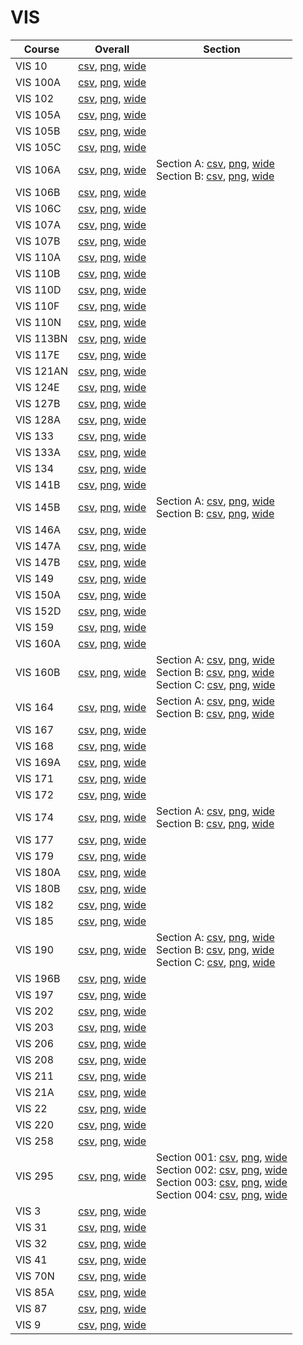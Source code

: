 # VIS

| Course | Overall | Section |
| ------ | ------- | ------- |
| VIS 10 | [csv](https://github.com/UCSD-Historical-Enrollment-Data/2025Spring/blob/main/overall/VIS%2010.csv), [png](https://raw.githubusercontent.com/UCSD-Historical-Enrollment-Data/2025Spring/main/plot_overall/VIS%2010.png), [wide](https://raw.githubusercontent.com/UCSD-Historical-Enrollment-Data/2025Spring/main/plot_overall_wide/VIS%2010.png) |  |
| VIS 100A | [csv](https://github.com/UCSD-Historical-Enrollment-Data/2025Spring/blob/main/overall/VIS%20100A.csv), [png](https://raw.githubusercontent.com/UCSD-Historical-Enrollment-Data/2025Spring/main/plot_overall/VIS%20100A.png), [wide](https://raw.githubusercontent.com/UCSD-Historical-Enrollment-Data/2025Spring/main/plot_overall_wide/VIS%20100A.png) |  |
| VIS 102 | [csv](https://github.com/UCSD-Historical-Enrollment-Data/2025Spring/blob/main/overall/VIS%20102.csv), [png](https://raw.githubusercontent.com/UCSD-Historical-Enrollment-Data/2025Spring/main/plot_overall/VIS%20102.png), [wide](https://raw.githubusercontent.com/UCSD-Historical-Enrollment-Data/2025Spring/main/plot_overall_wide/VIS%20102.png) |  |
| VIS 105A | [csv](https://github.com/UCSD-Historical-Enrollment-Data/2025Spring/blob/main/overall/VIS%20105A.csv), [png](https://raw.githubusercontent.com/UCSD-Historical-Enrollment-Data/2025Spring/main/plot_overall/VIS%20105A.png), [wide](https://raw.githubusercontent.com/UCSD-Historical-Enrollment-Data/2025Spring/main/plot_overall_wide/VIS%20105A.png) |  |
| VIS 105B | [csv](https://github.com/UCSD-Historical-Enrollment-Data/2025Spring/blob/main/overall/VIS%20105B.csv), [png](https://raw.githubusercontent.com/UCSD-Historical-Enrollment-Data/2025Spring/main/plot_overall/VIS%20105B.png), [wide](https://raw.githubusercontent.com/UCSD-Historical-Enrollment-Data/2025Spring/main/plot_overall_wide/VIS%20105B.png) |  |
| VIS 105C | [csv](https://github.com/UCSD-Historical-Enrollment-Data/2025Spring/blob/main/overall/VIS%20105C.csv), [png](https://raw.githubusercontent.com/UCSD-Historical-Enrollment-Data/2025Spring/main/plot_overall/VIS%20105C.png), [wide](https://raw.githubusercontent.com/UCSD-Historical-Enrollment-Data/2025Spring/main/plot_overall_wide/VIS%20105C.png) |  |
| VIS 106A | [csv](https://github.com/UCSD-Historical-Enrollment-Data/2025Spring/blob/main/overall/VIS%20106A.csv), [png](https://raw.githubusercontent.com/UCSD-Historical-Enrollment-Data/2025Spring/main/plot_overall/VIS%20106A.png), [wide](https://raw.githubusercontent.com/UCSD-Historical-Enrollment-Data/2025Spring/main/plot_overall_wide/VIS%20106A.png) | Section A: [csv](https://github.com/UCSD-Historical-Enrollment-Data/2025Spring/blob/main/section/VIS%20106A_A.csv), [png](https://raw.githubusercontent.com/UCSD-Historical-Enrollment-Data/2025Spring/main/plot_section/VIS%20106A_A.png), [wide](https://raw.githubusercontent.com/UCSD-Historical-Enrollment-Data/2025Spring/main/plot_section_wide/VIS%20106A_A.png)<br>Section B: [csv](https://github.com/UCSD-Historical-Enrollment-Data/2025Spring/blob/main/section/VIS%20106A_B.csv), [png](https://raw.githubusercontent.com/UCSD-Historical-Enrollment-Data/2025Spring/main/plot_section/VIS%20106A_B.png), [wide](https://raw.githubusercontent.com/UCSD-Historical-Enrollment-Data/2025Spring/main/plot_section_wide/VIS%20106A_B.png) |
| VIS 106B | [csv](https://github.com/UCSD-Historical-Enrollment-Data/2025Spring/blob/main/overall/VIS%20106B.csv), [png](https://raw.githubusercontent.com/UCSD-Historical-Enrollment-Data/2025Spring/main/plot_overall/VIS%20106B.png), [wide](https://raw.githubusercontent.com/UCSD-Historical-Enrollment-Data/2025Spring/main/plot_overall_wide/VIS%20106B.png) |  |
| VIS 106C | [csv](https://github.com/UCSD-Historical-Enrollment-Data/2025Spring/blob/main/overall/VIS%20106C.csv), [png](https://raw.githubusercontent.com/UCSD-Historical-Enrollment-Data/2025Spring/main/plot_overall/VIS%20106C.png), [wide](https://raw.githubusercontent.com/UCSD-Historical-Enrollment-Data/2025Spring/main/plot_overall_wide/VIS%20106C.png) |  |
| VIS 107A | [csv](https://github.com/UCSD-Historical-Enrollment-Data/2025Spring/blob/main/overall/VIS%20107A.csv), [png](https://raw.githubusercontent.com/UCSD-Historical-Enrollment-Data/2025Spring/main/plot_overall/VIS%20107A.png), [wide](https://raw.githubusercontent.com/UCSD-Historical-Enrollment-Data/2025Spring/main/plot_overall_wide/VIS%20107A.png) |  |
| VIS 107B | [csv](https://github.com/UCSD-Historical-Enrollment-Data/2025Spring/blob/main/overall/VIS%20107B.csv), [png](https://raw.githubusercontent.com/UCSD-Historical-Enrollment-Data/2025Spring/main/plot_overall/VIS%20107B.png), [wide](https://raw.githubusercontent.com/UCSD-Historical-Enrollment-Data/2025Spring/main/plot_overall_wide/VIS%20107B.png) |  |
| VIS 110A | [csv](https://github.com/UCSD-Historical-Enrollment-Data/2025Spring/blob/main/overall/VIS%20110A.csv), [png](https://raw.githubusercontent.com/UCSD-Historical-Enrollment-Data/2025Spring/main/plot_overall/VIS%20110A.png), [wide](https://raw.githubusercontent.com/UCSD-Historical-Enrollment-Data/2025Spring/main/plot_overall_wide/VIS%20110A.png) |  |
| VIS 110B | [csv](https://github.com/UCSD-Historical-Enrollment-Data/2025Spring/blob/main/overall/VIS%20110B.csv), [png](https://raw.githubusercontent.com/UCSD-Historical-Enrollment-Data/2025Spring/main/plot_overall/VIS%20110B.png), [wide](https://raw.githubusercontent.com/UCSD-Historical-Enrollment-Data/2025Spring/main/plot_overall_wide/VIS%20110B.png) |  |
| VIS 110D | [csv](https://github.com/UCSD-Historical-Enrollment-Data/2025Spring/blob/main/overall/VIS%20110D.csv), [png](https://raw.githubusercontent.com/UCSD-Historical-Enrollment-Data/2025Spring/main/plot_overall/VIS%20110D.png), [wide](https://raw.githubusercontent.com/UCSD-Historical-Enrollment-Data/2025Spring/main/plot_overall_wide/VIS%20110D.png) |  |
| VIS 110F | [csv](https://github.com/UCSD-Historical-Enrollment-Data/2025Spring/blob/main/overall/VIS%20110F.csv), [png](https://raw.githubusercontent.com/UCSD-Historical-Enrollment-Data/2025Spring/main/plot_overall/VIS%20110F.png), [wide](https://raw.githubusercontent.com/UCSD-Historical-Enrollment-Data/2025Spring/main/plot_overall_wide/VIS%20110F.png) |  |
| VIS 110N | [csv](https://github.com/UCSD-Historical-Enrollment-Data/2025Spring/blob/main/overall/VIS%20110N.csv), [png](https://raw.githubusercontent.com/UCSD-Historical-Enrollment-Data/2025Spring/main/plot_overall/VIS%20110N.png), [wide](https://raw.githubusercontent.com/UCSD-Historical-Enrollment-Data/2025Spring/main/plot_overall_wide/VIS%20110N.png) |  |
| VIS 113BN | [csv](https://github.com/UCSD-Historical-Enrollment-Data/2025Spring/blob/main/overall/VIS%20113BN.csv), [png](https://raw.githubusercontent.com/UCSD-Historical-Enrollment-Data/2025Spring/main/plot_overall/VIS%20113BN.png), [wide](https://raw.githubusercontent.com/UCSD-Historical-Enrollment-Data/2025Spring/main/plot_overall_wide/VIS%20113BN.png) |  |
| VIS 117E | [csv](https://github.com/UCSD-Historical-Enrollment-Data/2025Spring/blob/main/overall/VIS%20117E.csv), [png](https://raw.githubusercontent.com/UCSD-Historical-Enrollment-Data/2025Spring/main/plot_overall/VIS%20117E.png), [wide](https://raw.githubusercontent.com/UCSD-Historical-Enrollment-Data/2025Spring/main/plot_overall_wide/VIS%20117E.png) |  |
| VIS 121AN | [csv](https://github.com/UCSD-Historical-Enrollment-Data/2025Spring/blob/main/overall/VIS%20121AN.csv), [png](https://raw.githubusercontent.com/UCSD-Historical-Enrollment-Data/2025Spring/main/plot_overall/VIS%20121AN.png), [wide](https://raw.githubusercontent.com/UCSD-Historical-Enrollment-Data/2025Spring/main/plot_overall_wide/VIS%20121AN.png) |  |
| VIS 124E | [csv](https://github.com/UCSD-Historical-Enrollment-Data/2025Spring/blob/main/overall/VIS%20124E.csv), [png](https://raw.githubusercontent.com/UCSD-Historical-Enrollment-Data/2025Spring/main/plot_overall/VIS%20124E.png), [wide](https://raw.githubusercontent.com/UCSD-Historical-Enrollment-Data/2025Spring/main/plot_overall_wide/VIS%20124E.png) |  |
| VIS 127B | [csv](https://github.com/UCSD-Historical-Enrollment-Data/2025Spring/blob/main/overall/VIS%20127B.csv), [png](https://raw.githubusercontent.com/UCSD-Historical-Enrollment-Data/2025Spring/main/plot_overall/VIS%20127B.png), [wide](https://raw.githubusercontent.com/UCSD-Historical-Enrollment-Data/2025Spring/main/plot_overall_wide/VIS%20127B.png) |  |
| VIS 128A | [csv](https://github.com/UCSD-Historical-Enrollment-Data/2025Spring/blob/main/overall/VIS%20128A.csv), [png](https://raw.githubusercontent.com/UCSD-Historical-Enrollment-Data/2025Spring/main/plot_overall/VIS%20128A.png), [wide](https://raw.githubusercontent.com/UCSD-Historical-Enrollment-Data/2025Spring/main/plot_overall_wide/VIS%20128A.png) |  |
| VIS 133 | [csv](https://github.com/UCSD-Historical-Enrollment-Data/2025Spring/blob/main/overall/VIS%20133.csv), [png](https://raw.githubusercontent.com/UCSD-Historical-Enrollment-Data/2025Spring/main/plot_overall/VIS%20133.png), [wide](https://raw.githubusercontent.com/UCSD-Historical-Enrollment-Data/2025Spring/main/plot_overall_wide/VIS%20133.png) |  |
| VIS 133A | [csv](https://github.com/UCSD-Historical-Enrollment-Data/2025Spring/blob/main/overall/VIS%20133A.csv), [png](https://raw.githubusercontent.com/UCSD-Historical-Enrollment-Data/2025Spring/main/plot_overall/VIS%20133A.png), [wide](https://raw.githubusercontent.com/UCSD-Historical-Enrollment-Data/2025Spring/main/plot_overall_wide/VIS%20133A.png) |  |
| VIS 134 | [csv](https://github.com/UCSD-Historical-Enrollment-Data/2025Spring/blob/main/overall/VIS%20134.csv), [png](https://raw.githubusercontent.com/UCSD-Historical-Enrollment-Data/2025Spring/main/plot_overall/VIS%20134.png), [wide](https://raw.githubusercontent.com/UCSD-Historical-Enrollment-Data/2025Spring/main/plot_overall_wide/VIS%20134.png) |  |
| VIS 141B | [csv](https://github.com/UCSD-Historical-Enrollment-Data/2025Spring/blob/main/overall/VIS%20141B.csv), [png](https://raw.githubusercontent.com/UCSD-Historical-Enrollment-Data/2025Spring/main/plot_overall/VIS%20141B.png), [wide](https://raw.githubusercontent.com/UCSD-Historical-Enrollment-Data/2025Spring/main/plot_overall_wide/VIS%20141B.png) |  |
| VIS 145B | [csv](https://github.com/UCSD-Historical-Enrollment-Data/2025Spring/blob/main/overall/VIS%20145B.csv), [png](https://raw.githubusercontent.com/UCSD-Historical-Enrollment-Data/2025Spring/main/plot_overall/VIS%20145B.png), [wide](https://raw.githubusercontent.com/UCSD-Historical-Enrollment-Data/2025Spring/main/plot_overall_wide/VIS%20145B.png) | Section A: [csv](https://github.com/UCSD-Historical-Enrollment-Data/2025Spring/blob/main/section/VIS%20145B_A.csv), [png](https://raw.githubusercontent.com/UCSD-Historical-Enrollment-Data/2025Spring/main/plot_section/VIS%20145B_A.png), [wide](https://raw.githubusercontent.com/UCSD-Historical-Enrollment-Data/2025Spring/main/plot_section_wide/VIS%20145B_A.png)<br>Section B: [csv](https://github.com/UCSD-Historical-Enrollment-Data/2025Spring/blob/main/section/VIS%20145B_B.csv), [png](https://raw.githubusercontent.com/UCSD-Historical-Enrollment-Data/2025Spring/main/plot_section/VIS%20145B_B.png), [wide](https://raw.githubusercontent.com/UCSD-Historical-Enrollment-Data/2025Spring/main/plot_section_wide/VIS%20145B_B.png) |
| VIS 146A | [csv](https://github.com/UCSD-Historical-Enrollment-Data/2025Spring/blob/main/overall/VIS%20146A.csv), [png](https://raw.githubusercontent.com/UCSD-Historical-Enrollment-Data/2025Spring/main/plot_overall/VIS%20146A.png), [wide](https://raw.githubusercontent.com/UCSD-Historical-Enrollment-Data/2025Spring/main/plot_overall_wide/VIS%20146A.png) |  |
| VIS 147A | [csv](https://github.com/UCSD-Historical-Enrollment-Data/2025Spring/blob/main/overall/VIS%20147A.csv), [png](https://raw.githubusercontent.com/UCSD-Historical-Enrollment-Data/2025Spring/main/plot_overall/VIS%20147A.png), [wide](https://raw.githubusercontent.com/UCSD-Historical-Enrollment-Data/2025Spring/main/plot_overall_wide/VIS%20147A.png) |  |
| VIS 147B | [csv](https://github.com/UCSD-Historical-Enrollment-Data/2025Spring/blob/main/overall/VIS%20147B.csv), [png](https://raw.githubusercontent.com/UCSD-Historical-Enrollment-Data/2025Spring/main/plot_overall/VIS%20147B.png), [wide](https://raw.githubusercontent.com/UCSD-Historical-Enrollment-Data/2025Spring/main/plot_overall_wide/VIS%20147B.png) |  |
| VIS 149 | [csv](https://github.com/UCSD-Historical-Enrollment-Data/2025Spring/blob/main/overall/VIS%20149.csv), [png](https://raw.githubusercontent.com/UCSD-Historical-Enrollment-Data/2025Spring/main/plot_overall/VIS%20149.png), [wide](https://raw.githubusercontent.com/UCSD-Historical-Enrollment-Data/2025Spring/main/plot_overall_wide/VIS%20149.png) |  |
| VIS 150A | [csv](https://github.com/UCSD-Historical-Enrollment-Data/2025Spring/blob/main/overall/VIS%20150A.csv), [png](https://raw.githubusercontent.com/UCSD-Historical-Enrollment-Data/2025Spring/main/plot_overall/VIS%20150A.png), [wide](https://raw.githubusercontent.com/UCSD-Historical-Enrollment-Data/2025Spring/main/plot_overall_wide/VIS%20150A.png) |  |
| VIS 152D | [csv](https://github.com/UCSD-Historical-Enrollment-Data/2025Spring/blob/main/overall/VIS%20152D.csv), [png](https://raw.githubusercontent.com/UCSD-Historical-Enrollment-Data/2025Spring/main/plot_overall/VIS%20152D.png), [wide](https://raw.githubusercontent.com/UCSD-Historical-Enrollment-Data/2025Spring/main/plot_overall_wide/VIS%20152D.png) |  |
| VIS 159 | [csv](https://github.com/UCSD-Historical-Enrollment-Data/2025Spring/blob/main/overall/VIS%20159.csv), [png](https://raw.githubusercontent.com/UCSD-Historical-Enrollment-Data/2025Spring/main/plot_overall/VIS%20159.png), [wide](https://raw.githubusercontent.com/UCSD-Historical-Enrollment-Data/2025Spring/main/plot_overall_wide/VIS%20159.png) |  |
| VIS 160A | [csv](https://github.com/UCSD-Historical-Enrollment-Data/2025Spring/blob/main/overall/VIS%20160A.csv), [png](https://raw.githubusercontent.com/UCSD-Historical-Enrollment-Data/2025Spring/main/plot_overall/VIS%20160A.png), [wide](https://raw.githubusercontent.com/UCSD-Historical-Enrollment-Data/2025Spring/main/plot_overall_wide/VIS%20160A.png) |  |
| VIS 160B | [csv](https://github.com/UCSD-Historical-Enrollment-Data/2025Spring/blob/main/overall/VIS%20160B.csv), [png](https://raw.githubusercontent.com/UCSD-Historical-Enrollment-Data/2025Spring/main/plot_overall/VIS%20160B.png), [wide](https://raw.githubusercontent.com/UCSD-Historical-Enrollment-Data/2025Spring/main/plot_overall_wide/VIS%20160B.png) | Section A: [csv](https://github.com/UCSD-Historical-Enrollment-Data/2025Spring/blob/main/section/VIS%20160B_A.csv), [png](https://raw.githubusercontent.com/UCSD-Historical-Enrollment-Data/2025Spring/main/plot_section/VIS%20160B_A.png), [wide](https://raw.githubusercontent.com/UCSD-Historical-Enrollment-Data/2025Spring/main/plot_section_wide/VIS%20160B_A.png)<br>Section B: [csv](https://github.com/UCSD-Historical-Enrollment-Data/2025Spring/blob/main/section/VIS%20160B_B.csv), [png](https://raw.githubusercontent.com/UCSD-Historical-Enrollment-Data/2025Spring/main/plot_section/VIS%20160B_B.png), [wide](https://raw.githubusercontent.com/UCSD-Historical-Enrollment-Data/2025Spring/main/plot_section_wide/VIS%20160B_B.png)<br>Section C: [csv](https://github.com/UCSD-Historical-Enrollment-Data/2025Spring/blob/main/section/VIS%20160B_C.csv), [png](https://raw.githubusercontent.com/UCSD-Historical-Enrollment-Data/2025Spring/main/plot_section/VIS%20160B_C.png), [wide](https://raw.githubusercontent.com/UCSD-Historical-Enrollment-Data/2025Spring/main/plot_section_wide/VIS%20160B_C.png) |
| VIS 164 | [csv](https://github.com/UCSD-Historical-Enrollment-Data/2025Spring/blob/main/overall/VIS%20164.csv), [png](https://raw.githubusercontent.com/UCSD-Historical-Enrollment-Data/2025Spring/main/plot_overall/VIS%20164.png), [wide](https://raw.githubusercontent.com/UCSD-Historical-Enrollment-Data/2025Spring/main/plot_overall_wide/VIS%20164.png) | Section A: [csv](https://github.com/UCSD-Historical-Enrollment-Data/2025Spring/blob/main/section/VIS%20164_A.csv), [png](https://raw.githubusercontent.com/UCSD-Historical-Enrollment-Data/2025Spring/main/plot_section/VIS%20164_A.png), [wide](https://raw.githubusercontent.com/UCSD-Historical-Enrollment-Data/2025Spring/main/plot_section_wide/VIS%20164_A.png)<br>Section B: [csv](https://github.com/UCSD-Historical-Enrollment-Data/2025Spring/blob/main/section/VIS%20164_B.csv), [png](https://raw.githubusercontent.com/UCSD-Historical-Enrollment-Data/2025Spring/main/plot_section/VIS%20164_B.png), [wide](https://raw.githubusercontent.com/UCSD-Historical-Enrollment-Data/2025Spring/main/plot_section_wide/VIS%20164_B.png) |
| VIS 167 | [csv](https://github.com/UCSD-Historical-Enrollment-Data/2025Spring/blob/main/overall/VIS%20167.csv), [png](https://raw.githubusercontent.com/UCSD-Historical-Enrollment-Data/2025Spring/main/plot_overall/VIS%20167.png), [wide](https://raw.githubusercontent.com/UCSD-Historical-Enrollment-Data/2025Spring/main/plot_overall_wide/VIS%20167.png) |  |
| VIS 168 | [csv](https://github.com/UCSD-Historical-Enrollment-Data/2025Spring/blob/main/overall/VIS%20168.csv), [png](https://raw.githubusercontent.com/UCSD-Historical-Enrollment-Data/2025Spring/main/plot_overall/VIS%20168.png), [wide](https://raw.githubusercontent.com/UCSD-Historical-Enrollment-Data/2025Spring/main/plot_overall_wide/VIS%20168.png) |  |
| VIS 169A | [csv](https://github.com/UCSD-Historical-Enrollment-Data/2025Spring/blob/main/overall/VIS%20169A.csv), [png](https://raw.githubusercontent.com/UCSD-Historical-Enrollment-Data/2025Spring/main/plot_overall/VIS%20169A.png), [wide](https://raw.githubusercontent.com/UCSD-Historical-Enrollment-Data/2025Spring/main/plot_overall_wide/VIS%20169A.png) |  |
| VIS 171 | [csv](https://github.com/UCSD-Historical-Enrollment-Data/2025Spring/blob/main/overall/VIS%20171.csv), [png](https://raw.githubusercontent.com/UCSD-Historical-Enrollment-Data/2025Spring/main/plot_overall/VIS%20171.png), [wide](https://raw.githubusercontent.com/UCSD-Historical-Enrollment-Data/2025Spring/main/plot_overall_wide/VIS%20171.png) |  |
| VIS 172 | [csv](https://github.com/UCSD-Historical-Enrollment-Data/2025Spring/blob/main/overall/VIS%20172.csv), [png](https://raw.githubusercontent.com/UCSD-Historical-Enrollment-Data/2025Spring/main/plot_overall/VIS%20172.png), [wide](https://raw.githubusercontent.com/UCSD-Historical-Enrollment-Data/2025Spring/main/plot_overall_wide/VIS%20172.png) |  |
| VIS 174 | [csv](https://github.com/UCSD-Historical-Enrollment-Data/2025Spring/blob/main/overall/VIS%20174.csv), [png](https://raw.githubusercontent.com/UCSD-Historical-Enrollment-Data/2025Spring/main/plot_overall/VIS%20174.png), [wide](https://raw.githubusercontent.com/UCSD-Historical-Enrollment-Data/2025Spring/main/plot_overall_wide/VIS%20174.png) | Section A: [csv](https://github.com/UCSD-Historical-Enrollment-Data/2025Spring/blob/main/section/VIS%20174_A.csv), [png](https://raw.githubusercontent.com/UCSD-Historical-Enrollment-Data/2025Spring/main/plot_section/VIS%20174_A.png), [wide](https://raw.githubusercontent.com/UCSD-Historical-Enrollment-Data/2025Spring/main/plot_section_wide/VIS%20174_A.png)<br>Section B: [csv](https://github.com/UCSD-Historical-Enrollment-Data/2025Spring/blob/main/section/VIS%20174_B.csv), [png](https://raw.githubusercontent.com/UCSD-Historical-Enrollment-Data/2025Spring/main/plot_section/VIS%20174_B.png), [wide](https://raw.githubusercontent.com/UCSD-Historical-Enrollment-Data/2025Spring/main/plot_section_wide/VIS%20174_B.png) |
| VIS 177 | [csv](https://github.com/UCSD-Historical-Enrollment-Data/2025Spring/blob/main/overall/VIS%20177.csv), [png](https://raw.githubusercontent.com/UCSD-Historical-Enrollment-Data/2025Spring/main/plot_overall/VIS%20177.png), [wide](https://raw.githubusercontent.com/UCSD-Historical-Enrollment-Data/2025Spring/main/plot_overall_wide/VIS%20177.png) |  |
| VIS 179 | [csv](https://github.com/UCSD-Historical-Enrollment-Data/2025Spring/blob/main/overall/VIS%20179.csv), [png](https://raw.githubusercontent.com/UCSD-Historical-Enrollment-Data/2025Spring/main/plot_overall/VIS%20179.png), [wide](https://raw.githubusercontent.com/UCSD-Historical-Enrollment-Data/2025Spring/main/plot_overall_wide/VIS%20179.png) |  |
| VIS 180A | [csv](https://github.com/UCSD-Historical-Enrollment-Data/2025Spring/blob/main/overall/VIS%20180A.csv), [png](https://raw.githubusercontent.com/UCSD-Historical-Enrollment-Data/2025Spring/main/plot_overall/VIS%20180A.png), [wide](https://raw.githubusercontent.com/UCSD-Historical-Enrollment-Data/2025Spring/main/plot_overall_wide/VIS%20180A.png) |  |
| VIS 180B | [csv](https://github.com/UCSD-Historical-Enrollment-Data/2025Spring/blob/main/overall/VIS%20180B.csv), [png](https://raw.githubusercontent.com/UCSD-Historical-Enrollment-Data/2025Spring/main/plot_overall/VIS%20180B.png), [wide](https://raw.githubusercontent.com/UCSD-Historical-Enrollment-Data/2025Spring/main/plot_overall_wide/VIS%20180B.png) |  |
| VIS 182 | [csv](https://github.com/UCSD-Historical-Enrollment-Data/2025Spring/blob/main/overall/VIS%20182.csv), [png](https://raw.githubusercontent.com/UCSD-Historical-Enrollment-Data/2025Spring/main/plot_overall/VIS%20182.png), [wide](https://raw.githubusercontent.com/UCSD-Historical-Enrollment-Data/2025Spring/main/plot_overall_wide/VIS%20182.png) |  |
| VIS 185 | [csv](https://github.com/UCSD-Historical-Enrollment-Data/2025Spring/blob/main/overall/VIS%20185.csv), [png](https://raw.githubusercontent.com/UCSD-Historical-Enrollment-Data/2025Spring/main/plot_overall/VIS%20185.png), [wide](https://raw.githubusercontent.com/UCSD-Historical-Enrollment-Data/2025Spring/main/plot_overall_wide/VIS%20185.png) |  |
| VIS 190 | [csv](https://github.com/UCSD-Historical-Enrollment-Data/2025Spring/blob/main/overall/VIS%20190.csv), [png](https://raw.githubusercontent.com/UCSD-Historical-Enrollment-Data/2025Spring/main/plot_overall/VIS%20190.png), [wide](https://raw.githubusercontent.com/UCSD-Historical-Enrollment-Data/2025Spring/main/plot_overall_wide/VIS%20190.png) | Section A: [csv](https://github.com/UCSD-Historical-Enrollment-Data/2025Spring/blob/main/section/VIS%20190_A.csv), [png](https://raw.githubusercontent.com/UCSD-Historical-Enrollment-Data/2025Spring/main/plot_section/VIS%20190_A.png), [wide](https://raw.githubusercontent.com/UCSD-Historical-Enrollment-Data/2025Spring/main/plot_section_wide/VIS%20190_A.png)<br>Section B: [csv](https://github.com/UCSD-Historical-Enrollment-Data/2025Spring/blob/main/section/VIS%20190_B.csv), [png](https://raw.githubusercontent.com/UCSD-Historical-Enrollment-Data/2025Spring/main/plot_section/VIS%20190_B.png), [wide](https://raw.githubusercontent.com/UCSD-Historical-Enrollment-Data/2025Spring/main/plot_section_wide/VIS%20190_B.png)<br>Section C: [csv](https://github.com/UCSD-Historical-Enrollment-Data/2025Spring/blob/main/section/VIS%20190_C.csv), [png](https://raw.githubusercontent.com/UCSD-Historical-Enrollment-Data/2025Spring/main/plot_section/VIS%20190_C.png), [wide](https://raw.githubusercontent.com/UCSD-Historical-Enrollment-Data/2025Spring/main/plot_section_wide/VIS%20190_C.png) |
| VIS 196B | [csv](https://github.com/UCSD-Historical-Enrollment-Data/2025Spring/blob/main/overall/VIS%20196B.csv), [png](https://raw.githubusercontent.com/UCSD-Historical-Enrollment-Data/2025Spring/main/plot_overall/VIS%20196B.png), [wide](https://raw.githubusercontent.com/UCSD-Historical-Enrollment-Data/2025Spring/main/plot_overall_wide/VIS%20196B.png) |  |
| VIS 197 | [csv](https://github.com/UCSD-Historical-Enrollment-Data/2025Spring/blob/main/overall/VIS%20197.csv), [png](https://raw.githubusercontent.com/UCSD-Historical-Enrollment-Data/2025Spring/main/plot_overall/VIS%20197.png), [wide](https://raw.githubusercontent.com/UCSD-Historical-Enrollment-Data/2025Spring/main/plot_overall_wide/VIS%20197.png) |  |
| VIS 202 | [csv](https://github.com/UCSD-Historical-Enrollment-Data/2025Spring/blob/main/overall/VIS%20202.csv), [png](https://raw.githubusercontent.com/UCSD-Historical-Enrollment-Data/2025Spring/main/plot_overall/VIS%20202.png), [wide](https://raw.githubusercontent.com/UCSD-Historical-Enrollment-Data/2025Spring/main/plot_overall_wide/VIS%20202.png) |  |
| VIS 203 | [csv](https://github.com/UCSD-Historical-Enrollment-Data/2025Spring/blob/main/overall/VIS%20203.csv), [png](https://raw.githubusercontent.com/UCSD-Historical-Enrollment-Data/2025Spring/main/plot_overall/VIS%20203.png), [wide](https://raw.githubusercontent.com/UCSD-Historical-Enrollment-Data/2025Spring/main/plot_overall_wide/VIS%20203.png) |  |
| VIS 206 | [csv](https://github.com/UCSD-Historical-Enrollment-Data/2025Spring/blob/main/overall/VIS%20206.csv), [png](https://raw.githubusercontent.com/UCSD-Historical-Enrollment-Data/2025Spring/main/plot_overall/VIS%20206.png), [wide](https://raw.githubusercontent.com/UCSD-Historical-Enrollment-Data/2025Spring/main/plot_overall_wide/VIS%20206.png) |  |
| VIS 208 | [csv](https://github.com/UCSD-Historical-Enrollment-Data/2025Spring/blob/main/overall/VIS%20208.csv), [png](https://raw.githubusercontent.com/UCSD-Historical-Enrollment-Data/2025Spring/main/plot_overall/VIS%20208.png), [wide](https://raw.githubusercontent.com/UCSD-Historical-Enrollment-Data/2025Spring/main/plot_overall_wide/VIS%20208.png) |  |
| VIS 211 | [csv](https://github.com/UCSD-Historical-Enrollment-Data/2025Spring/blob/main/overall/VIS%20211.csv), [png](https://raw.githubusercontent.com/UCSD-Historical-Enrollment-Data/2025Spring/main/plot_overall/VIS%20211.png), [wide](https://raw.githubusercontent.com/UCSD-Historical-Enrollment-Data/2025Spring/main/plot_overall_wide/VIS%20211.png) |  |
| VIS 21A | [csv](https://github.com/UCSD-Historical-Enrollment-Data/2025Spring/blob/main/overall/VIS%2021A.csv), [png](https://raw.githubusercontent.com/UCSD-Historical-Enrollment-Data/2025Spring/main/plot_overall/VIS%2021A.png), [wide](https://raw.githubusercontent.com/UCSD-Historical-Enrollment-Data/2025Spring/main/plot_overall_wide/VIS%2021A.png) |  |
| VIS 22 | [csv](https://github.com/UCSD-Historical-Enrollment-Data/2025Spring/blob/main/overall/VIS%2022.csv), [png](https://raw.githubusercontent.com/UCSD-Historical-Enrollment-Data/2025Spring/main/plot_overall/VIS%2022.png), [wide](https://raw.githubusercontent.com/UCSD-Historical-Enrollment-Data/2025Spring/main/plot_overall_wide/VIS%2022.png) |  |
| VIS 220 | [csv](https://github.com/UCSD-Historical-Enrollment-Data/2025Spring/blob/main/overall/VIS%20220.csv), [png](https://raw.githubusercontent.com/UCSD-Historical-Enrollment-Data/2025Spring/main/plot_overall/VIS%20220.png), [wide](https://raw.githubusercontent.com/UCSD-Historical-Enrollment-Data/2025Spring/main/plot_overall_wide/VIS%20220.png) |  |
| VIS 258 | [csv](https://github.com/UCSD-Historical-Enrollment-Data/2025Spring/blob/main/overall/VIS%20258.csv), [png](https://raw.githubusercontent.com/UCSD-Historical-Enrollment-Data/2025Spring/main/plot_overall/VIS%20258.png), [wide](https://raw.githubusercontent.com/UCSD-Historical-Enrollment-Data/2025Spring/main/plot_overall_wide/VIS%20258.png) |  |
| VIS 295 | [csv](https://github.com/UCSD-Historical-Enrollment-Data/2025Spring/blob/main/overall/VIS%20295.csv), [png](https://raw.githubusercontent.com/UCSD-Historical-Enrollment-Data/2025Spring/main/plot_overall/VIS%20295.png), [wide](https://raw.githubusercontent.com/UCSD-Historical-Enrollment-Data/2025Spring/main/plot_overall_wide/VIS%20295.png) | Section 001: [csv](https://github.com/UCSD-Historical-Enrollment-Data/2025Spring/blob/main/section/VIS%20295_001.csv), [png](https://raw.githubusercontent.com/UCSD-Historical-Enrollment-Data/2025Spring/main/plot_section/VIS%20295_001.png), [wide](https://raw.githubusercontent.com/UCSD-Historical-Enrollment-Data/2025Spring/main/plot_section_wide/VIS%20295_001.png)<br>Section 002: [csv](https://github.com/UCSD-Historical-Enrollment-Data/2025Spring/blob/main/section/VIS%20295_002.csv), [png](https://raw.githubusercontent.com/UCSD-Historical-Enrollment-Data/2025Spring/main/plot_section/VIS%20295_002.png), [wide](https://raw.githubusercontent.com/UCSD-Historical-Enrollment-Data/2025Spring/main/plot_section_wide/VIS%20295_002.png)<br>Section 003: [csv](https://github.com/UCSD-Historical-Enrollment-Data/2025Spring/blob/main/section/VIS%20295_003.csv), [png](https://raw.githubusercontent.com/UCSD-Historical-Enrollment-Data/2025Spring/main/plot_section/VIS%20295_003.png), [wide](https://raw.githubusercontent.com/UCSD-Historical-Enrollment-Data/2025Spring/main/plot_section_wide/VIS%20295_003.png)<br>Section 004: [csv](https://github.com/UCSD-Historical-Enrollment-Data/2025Spring/blob/main/section/VIS%20295_004.csv), [png](https://raw.githubusercontent.com/UCSD-Historical-Enrollment-Data/2025Spring/main/plot_section/VIS%20295_004.png), [wide](https://raw.githubusercontent.com/UCSD-Historical-Enrollment-Data/2025Spring/main/plot_section_wide/VIS%20295_004.png) |
| VIS 3 | [csv](https://github.com/UCSD-Historical-Enrollment-Data/2025Spring/blob/main/overall/VIS%203.csv), [png](https://raw.githubusercontent.com/UCSD-Historical-Enrollment-Data/2025Spring/main/plot_overall/VIS%203.png), [wide](https://raw.githubusercontent.com/UCSD-Historical-Enrollment-Data/2025Spring/main/plot_overall_wide/VIS%203.png) |  |
| VIS 31 | [csv](https://github.com/UCSD-Historical-Enrollment-Data/2025Spring/blob/main/overall/VIS%2031.csv), [png](https://raw.githubusercontent.com/UCSD-Historical-Enrollment-Data/2025Spring/main/plot_overall/VIS%2031.png), [wide](https://raw.githubusercontent.com/UCSD-Historical-Enrollment-Data/2025Spring/main/plot_overall_wide/VIS%2031.png) |  |
| VIS 32 | [csv](https://github.com/UCSD-Historical-Enrollment-Data/2025Spring/blob/main/overall/VIS%2032.csv), [png](https://raw.githubusercontent.com/UCSD-Historical-Enrollment-Data/2025Spring/main/plot_overall/VIS%2032.png), [wide](https://raw.githubusercontent.com/UCSD-Historical-Enrollment-Data/2025Spring/main/plot_overall_wide/VIS%2032.png) |  |
| VIS 41 | [csv](https://github.com/UCSD-Historical-Enrollment-Data/2025Spring/blob/main/overall/VIS%2041.csv), [png](https://raw.githubusercontent.com/UCSD-Historical-Enrollment-Data/2025Spring/main/plot_overall/VIS%2041.png), [wide](https://raw.githubusercontent.com/UCSD-Historical-Enrollment-Data/2025Spring/main/plot_overall_wide/VIS%2041.png) |  |
| VIS 70N | [csv](https://github.com/UCSD-Historical-Enrollment-Data/2025Spring/blob/main/overall/VIS%2070N.csv), [png](https://raw.githubusercontent.com/UCSD-Historical-Enrollment-Data/2025Spring/main/plot_overall/VIS%2070N.png), [wide](https://raw.githubusercontent.com/UCSD-Historical-Enrollment-Data/2025Spring/main/plot_overall_wide/VIS%2070N.png) |  |
| VIS 85A | [csv](https://github.com/UCSD-Historical-Enrollment-Data/2025Spring/blob/main/overall/VIS%2085A.csv), [png](https://raw.githubusercontent.com/UCSD-Historical-Enrollment-Data/2025Spring/main/plot_overall/VIS%2085A.png), [wide](https://raw.githubusercontent.com/UCSD-Historical-Enrollment-Data/2025Spring/main/plot_overall_wide/VIS%2085A.png) |  |
| VIS 87 | [csv](https://github.com/UCSD-Historical-Enrollment-Data/2025Spring/blob/main/overall/VIS%2087.csv), [png](https://raw.githubusercontent.com/UCSD-Historical-Enrollment-Data/2025Spring/main/plot_overall/VIS%2087.png), [wide](https://raw.githubusercontent.com/UCSD-Historical-Enrollment-Data/2025Spring/main/plot_overall_wide/VIS%2087.png) |  |
| VIS 9 | [csv](https://github.com/UCSD-Historical-Enrollment-Data/2025Spring/blob/main/overall/VIS%209.csv), [png](https://raw.githubusercontent.com/UCSD-Historical-Enrollment-Data/2025Spring/main/plot_overall/VIS%209.png), [wide](https://raw.githubusercontent.com/UCSD-Historical-Enrollment-Data/2025Spring/main/plot_overall_wide/VIS%209.png) |  |
